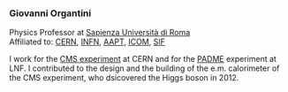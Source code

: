 ### Giovanni Organtini
Physics Professor at <a href=http://uniroma1.it>Sapienza Università di Roma</a><br>
Affiliated to: <a href='http://home.cern'>CERN</a>, <a href='http://www.infn.it'>INFN</a>, <a href='https://www.aapt.org/'>AAPT</a>, <a href='https://icom.museum/en/'>ICOM</a>, <a href='https://www.sif.it/'>SIF</a>

I work for the <a href='https://cms.cern/detector'>CMS experiment</a> at CERN and for the <a href='http://padme.lnf.infn.it/'>PADME</a> experiment at LNF. I contributed to the design and the building of the e.m. calorimeter of the CMS experiment, who dsicovered the Higgs boson in 2012.


<!--
**organtin/organtin** is a ✨ _special_ ✨ repository because its `README.md` (this file) appears on your GitHub profile.

Here are some ideas to get you started:

- 🔭 I’m currently working on ...
- 🌱 I’m currently learning ...
- 👯 I’m looking to collaborate on ...
- 🤔 I’m looking for help with ...
- 💬 Ask me about ...
- 📫 How to reach me: ...
- 😄 Pronouns: ...
- ⚡ Fun fact: ...
-->
